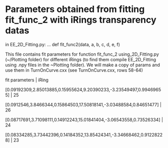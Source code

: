 # Parameters obtained from fitting fit_func_2 with iRings transparency datas

in EE_2D_Fitting.py:
...
def fit_func2(data, a, b, c, d, e, f)

This file contains fit parameters for function fit_func_2 using_2D_Fitting.py (~/Plotting folder) for different iRings (to find them compile EE_2D_Fitting using .npy files in the ~Plotting folder).
We will make a copy of params and use them in TurnOnCurve.cxx (see TurnOnCurve.cxx, rows 58-64)

fit parameters                                                             |       iRing

[0.09192309,2.85013885,0.15955624,9.20390233,-3.23549497,0.99469655]       |         25


[0.0912546,3.8466344,0.15864503,17.50818141,-3.03488584,0.84651477]        |         26


[0.08717691,3.71098111,0.14912243,15.01841404,-3.06543558,0.73526334]      |         24


[0.08334285,3.73442396,0.14184352,13.85424341,-3.34668462,0.91228228]      |         23

